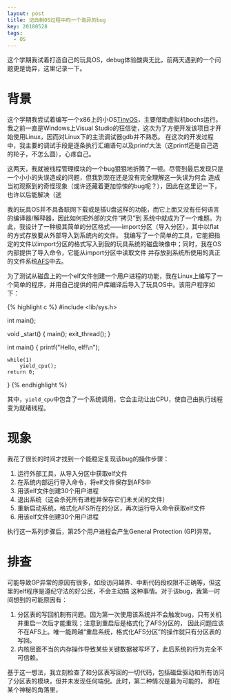 ```yaml
---
layout: post
title: 记自制OS过程中的一个诡异的bug
key: 20180528
tags:
  - OS
---
```


这个学期我试着打造自己的玩具OS，debug体验酸爽无比，前两天遇到的一个问题更是诡异，这里记录一下。

<!--more-->

# 背景

这个学期我尝试着编写一个x86上的小OS[TinyOS](https://github.com/TinyOSOrg/TinyOS)，主要借助虚拟机bochs运行。
我之前一直是Windows上Visual Studio的狂信徒，这次为了方便开发该项目才开始使用Linux，因而对Linux下的主流调试器gdb并不熟悉。
在这次的开发过程中，我主要的调试手段是逐条执行汇编语句以及printf大法（这printf还是自己造的轮子，不怎么圆），心疼自己。

这两天，我就被线程管理模块的一个bug狠狠地折腾了一顿。尽管到最后发现只是一个小小的失误造成的问题，但我到现在还是没有完全理解这一失误为何会
造成当初观察到的奇怪现象（或许还藏着更加惊悚的bug呢？），因此在这里记一下，也许以后能解决（逃

我的玩具OS并不具备联网下载或是插U盘这样的功能，而它上面又没有任何语言的编译器/解释器，因此如何把外部的文件“拷贝”到
系统中就成为了一个难题。为此，我设计了一种极其简单的分区格式——import分区（导入分区），其中以flat的方式存放要从外部导入到系统内的文件。
我编写了一个简单的工具，它能把指定的文件以import分区的格式写入到我的玩具系统的磁盘映像中；同时，我在OS内部提供了导入命令，它能从import分区中读取文件
并存放到系统所使用的真正的文件系统[AFS](https://airguanz.github.io/2018/05/15/kernel-design.html#afs)中去。

为了测试从磁盘上的一个elf文件创建一个用户进程的功能，我在Linux上编写了一个简单的程序，并用自己提供的用户库编译后导入了玩具OS中。该用户程序如下：

{% highlight c %}
#include <lib/sys.h>

int main();

void _start()
{
    main();
    exit_thread();
}

int main()
{
    printf("Hello, elf!\n");

    while(1)
        yield_cpu();
    return 0;
}
{% endhighlight %}

其中，`yield_cpu`中包含了一个系统调用，它会主动让出CPU，使自己由执行线程变为就绪线程。

# 现象

我花了很长的时间才找到一个能稳定复现该bug的操作步骤：

1. 运行外部工具，从导入分区中获取elf文件
2. 在系统内部运行导入命令，将elf文件保存到AFS中
3. 用该elf文件创建30个用户进程
4. 退出系统（这会杀死所有进程并保存它们未关闭的文件）
5. 重新启动系统，格式化AFS所在的分区，再次运行导入命令获取elf文件
6. 用该elf文件创建30个用户进程

执行这一系列步骤后，第25个用户进程会产生General Protection (GP)异常。

# 排查

可能导致GP异常的原因有很多，如段访问越界、中断代码段权限不正确等，但这里的elf程序是遵纪守法的好公民，不会主动搞
这种事情。对于该bug，我第一时间想到的可能原因有：

1. 分区表的写回机制有问题。因为第一次使用该系统并不会触发bug，只有关机并重启一次后才能重现；注意到重启后是格式化了AFS分区的，
   因此问题应该不在AFS上。唯一能跨越“重启系统，格式化AFS分区”的操作就只有分区表的写回。
2. 内核层面不当的内存操作导致某些关键数据被写坏了，此后系统的行为完全不可信赖。

基于这一想法，我立刻检查了和分区表写回的一切代码，包括磁盘驱动和所有访问了分区表的模块，但并未发现任何端倪。此时，第二种情况是最为可能的，
即在某个神秘的角落里，
